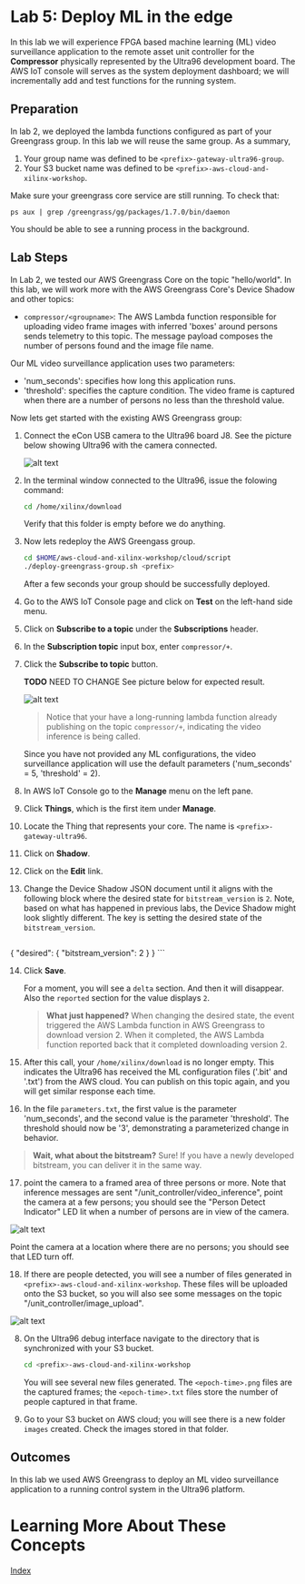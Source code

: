 # Lab 5: Deploy ML in the edge

In this lab we will experience FPGA based machine learning (ML) video 
surveillance application to the remote asset unit controller for the **Compressor** physically represented by the Ultra96 development board.
The AWS IoT console will serves as the system deployment dashboard; we will incrementally add and test functions for the running system.

## Preparation

In lab 2, we deployed the lambda functions configured as part of your Greengrass group.  In this lab we will reuse the same group.
As a summary,

1. Your group name was defined to be ```<prefix>-gateway-ultra96-group```.
2. Your S3 bucket name was defined to be ```<prefix>-aws-cloud-and-xilinx-workshop```.

Make sure your greengrass core service are still running. To check that:

```shell
ps aux | grep /greengrass/gg/packages/1.7.0/bin/daemon
```

You should be able to see a running process in the background.

## Lab Steps

In Lab 2, we tested our AWS Greengrass Core on the topic "hello/world". In this lab, we will work more with the AWS Greengrass Core's Device Shadow and other topics:

* ```compressor/<groupname>```: The AWS Lambda function responsible for uploading video frame images with inferred 'boxes' around persons sends telemetry to this topic. The message payload composes the number of persons found and the image file name.

Our ML video surveillance application uses two parameters:

* 'num_seconds': specifies how long this application runs.
* 'threshold': specifies the capture condition. The video frame is captured when there are a number of persons no less than the threshold value.

Now lets get started with the existing AWS Greengrass group:

1. Connect the eCon USB camera to the Ultra96 board J8.  See the picture below showing Ultra96 with the camera connected.

   ![alt text](images/Ultra96_WithCamera.jpg?raw=true "Ultra96 with USB Camera")

2. In the terminal window connected to the Ultra96, issue the folowing command:
   
   ```bash
   cd /home/xilinx/download
   ```
   Verify that this folder is empty before we do anything.

3. Now lets redeploy the AWS Greengass group.

   ```bash
   cd $HOME/aws-cloud-and-xilinx-workshop/cloud/script
   ./deploy-greengrass-group.sh <prefix>
   ```

   After a few seconds your group should be successfully deployed.
   
4. Go to the AWS IoT Console page and click on **Test** on the left-hand side menu. 
5. Click on **Subscribe to a topic** under the **Subscriptions** header.
6. In the **Subscription topic** input box, enter ```compressor/+```. 
7. Click the **Subscribe to topic** button.

    **TODO** NEED TO CHANGE See picture below for expected result.

   ![alt text](images/Subscribe_Video_Inference.PNG)

   > Notice that your have a long-running lambda function already publishing on the topic ```compressor/+```, indicating the video inference is being called. 

   Since you have not provided any ML configurations, the video surveillance application will use the default parameters ('num_seconds' = 5, 'threshold' = 2).

8. In AWS IoT Console go to the **Manage** menu on the left pane.
9. Click **Things**, which is the first item under **Manage**.
10. Locate the Thing that represents your core. The name is ```<prefix>-gateway-ultra96```.
11. Click on **Shadow**.
12. Click on the **Edit** link.
13. Change the Device Shadow JSON document until it aligns with the following block where the desired state for ```bitstream_version``` is ```2```.  Note, based on what has happened in previous labs, the Device  Shadow might look slightly different.  The key is setting the desired state of the ```bitstream_version```.

	```json
   {
     "desired": {
       "bitstream_version": 2
     }
   }
	```

14. Click **Save**.

	For a moment, you will see a ```delta``` section.  And then it will disappear.  Also the ```reported``` section for the value displays ```2```.
	
    > **What just happened?**  When changing the desired state, the event triggered the AWS Lambda function in AWS Greengrass to download version 2.  When it completed, the AWS Lambda function reported back that it completed downloading version 2.

15. After this call, your `/home/xilinx/download` is no longer empty.
   This indicates the Ultra96 has received the ML configuration files 
   ('.bit' and '.txt') from the AWS cloud. 
   You can publish on this topic again, and you will get similar response each time.
   
16. In the file `parameters.txt`, the first value is the parameter 
   'num_seconds', and the second value is the parameter 'threshold'. The threshold should now be '3', demonstrating a parameterized change in behavior.

   > **Wait, what about the bitstream?** Sure! If you have a newly developed bitstream, you can deliver it in the same way.

17. point the camera to a framed area of three persons or more.  Note that inference messages are sent 
"/unit_controller/video_inference", point the camera at a few persons; 
you should see the "Person Detect Indicator" LED lit when a number of 
persons are in view of the camera. 

   ![alt text](images/Ultra96_LED_Configuration.PNG?raw=true "Ultra96 User LED Definitions")

   Point the camera at a location where there are no persons; you should see 
that LED turn off.

18. If there are people detected, you will see a number of files generated in 
`<prefix>-aws-cloud-and-xilinx-workshop`. 
These files will be uploaded onto the S3 bucket, so
you will also see some messages on the topic "/unit_controller/image_upload".

   ![alt text](images/Publish_Image_Upload.PNG)

8. On the Ultra96 debug interface navigate to the directory that is 
synchronized with your S3 bucket.

   ```bash
   cd <prefix>-aws-cloud-and-xilinx-workshop
   ```

   You will see several new files generated. The ```<epoch-time>.png``` files are the captured frames; the ```<epoch-time>.txt``` files store the number of people captured in that frame.

9. Go to your S3 bucket on AWS cloud; you will see there is a new folder `images` created. Check the images stored in that folder.


## Outcomes
In this lab we used AWS Greengrass to deploy an ML video 
surveillance application to a running control system in the Ultra96 platform. 


# Learning More About These Concepts


[Index](./README.md)

